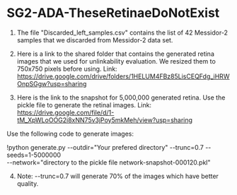 # SG2-ADA-TheseRetinaeDoNotExist


1) The file "Discarded_left_samples.csv" contains the list of 42 Messidor-2 samples that we discarded from Messidor-2 data set.

2) Here is a link to the shared folder that contains the generated retina images that we used for unlinkability evaluation. We resized them to 750x750 pixels before using.
Link: https://drive.google.com/drive/folders/1HELUM4FBz85LisCEQFdg_iHRWOnpSGgw?usp=sharing


3) Here is the link to the snapshot for 5,000,000 generated retina. Use the pickle file to generate the retinal images.
Link: https://drive.google.com/file/d/1-tM_XpWLoOOG2i8xNN75v3jPoy5mkMeh/view?usp=sharing

Use the following code to generate images:


!python generate.py --outdir="Your prefered directory" --trunc=0.7 --seeds=1-5000000 \
    --network="directory to the pickle file network-snapshot-000120.pkl"
    
4) Note: --trunc=0.7 will generate 70% of the images which have better quality.
